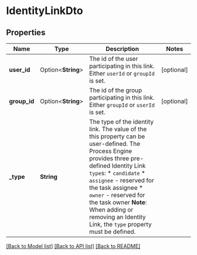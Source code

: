 # IdentityLinkDto

## Properties

Name | Type | Description | Notes
------------ | ------------- | ------------- | -------------
**user_id** | Option<**String**> | The id of the user participating in this link. Either `userId` or `groupId` is set. | [optional]
**group_id** | Option<**String**> | The id of the group participating in this link. Either `groupId` or `userId` is set. | [optional]
**_type** | **String** | The type of the identity link. The value of the this property can be user-defined. The Process Engine provides three pre-defined Identity Link `type`s:  * `candidate` * `assignee` - reserved for the task assignee * `owner` - reserved for the task owner  **Note**: When adding or removing an Identity Link, the `type` property must be defined. | 

[[Back to Model list]](../README.md#documentation-for-models) [[Back to API list]](../README.md#documentation-for-api-endpoints) [[Back to README]](../README.md)


